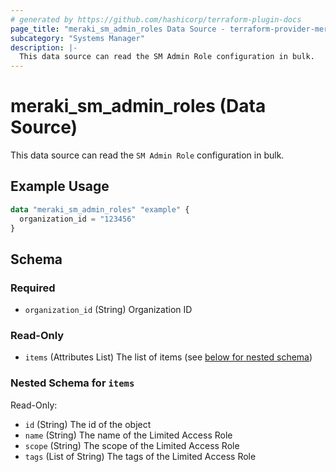 ```yaml
---
# generated by https://github.com/hashicorp/terraform-plugin-docs
page_title: "meraki_sm_admin_roles Data Source - terraform-provider-meraki"
subcategory: "Systems Manager"
description: |-
  This data source can read the SM Admin Role configuration in bulk.
---
```


# meraki_sm_admin_roles (Data Source)

This data source can read the `SM Admin Role` configuration in bulk.

## Example Usage

```terraform
data "meraki_sm_admin_roles" "example" {
  organization_id = "123456"
}
```

<!-- schema generated by tfplugindocs -->
## Schema

### Required

- `organization_id` (String) Organization ID

### Read-Only

- `items` (Attributes List) The list of items (see [below for nested schema](#nestedatt--items))

<a id="nestedatt--items"></a>
### Nested Schema for `items`

Read-Only:

- `id` (String) The id of the object
- `name` (String) The name of the Limited Access Role
- `scope` (String) The scope of the Limited Access Role
- `tags` (List of String) The tags of the Limited Access Role
